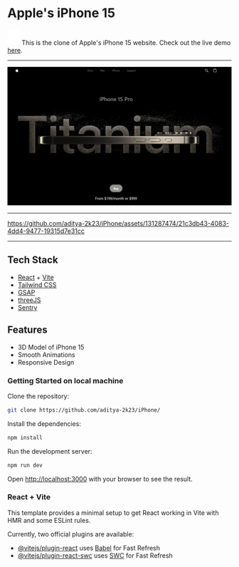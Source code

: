 # Apple's iPhone 15

![Apple](./public/assets/images/apple.svg)
This is the clone of Apple's iPhone 15 website.
Check out the live demo [here](https://apple-iphone-15-sigma.vercel.app/).

---

![Hero Section](./public/assets/images/Titanium.png)

---

https://github.com/aditya-2k23/iPhone/assets/131287474/21c3db43-4083-4dd4-9477-19315d7e31cc

---

## Tech Stack

- [React](https://reactjs.org/) + [Vite](https://vitejs.dev/)
- [Tailwind CSS](https://tailwindcss.com/)
- [GSAP](https://greensock.com/gsap/)
- [threeJS](https://threejs.org/)
- [Sentry](https://sentry.io/)

## Features

- 3D Model of iPhone 15
- Smooth Animations
- Responsive Design

### Getting Started on local machine

Clone the repository:

```bash
git clone https://github.com/aditya-2k23/iPhone/
```

Install the dependencies:

```bash
npm install
```

Run the development server:

```bash
npm run dev
```

Open [http://localhost:3000](http://localhost:3000) with your browser to see the result.

### React + Vite

This template provides a minimal setup to get React working in Vite with HMR and some ESLint rules.

Currently, two official plugins are available:

- [@vitejs/plugin-react](https://github.com/vitejs/vite-plugin-react/blob/main/packages/plugin-react/README.md) uses [Babel](https://babeljs.io/) for Fast Refresh
- [@vitejs/plugin-react-swc](https://github.com/vitejs/vite-plugin-react-swc) uses [SWC](https://swc.rs/) for Fast Refresh
